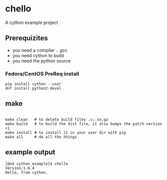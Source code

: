 # chello

A cython example project


## Prerequizites

- you need a compiler .. gcc
- you need cython to build
- you need the python source


### Fedora/CentOS PreReq install
```
pip install cython --user
dnf install python2-devel
```


## make

```shell

make clean   # to delete build files .c;.so.gz
make build   # to build the dist file, it also bumps the patch version +1
make install # to install it in your user dir with pip
make all     # do all the things
```


## example output 

```shell
[@nd cython_example]$ chello
Version:1.0.4
Hello, from cython.

```